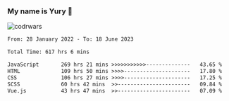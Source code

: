 ### My name is Yury 👋 
![codrwars](https://www.codewars.com/users/litury/badges/micro) 


<!--START_SECTION:waka-->

```txt
From: 28 January 2022 - To: 18 June 2023

Total Time: 617 hrs 6 mins

JavaScript       269 hrs 21 mins >>>>>>>>>>>--------------   43.65 %
HTML             109 hrs 50 mins >>>>---------------------   17.80 %
CSS              106 hrs 27 mins >>>>---------------------   17.25 %
SCSS             60 hrs 42 mins  >>-----------------------   09.84 %
Vue.js           43 hrs 47 mins  >>-----------------------   07.09 %
```

<!--END_SECTION:waka-->

